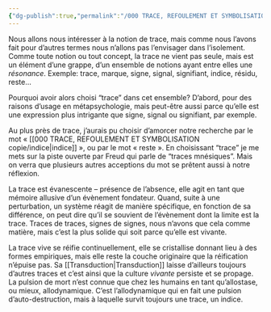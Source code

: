 ```yaml
---
{"dg-publish":true,"permalink":"/000 TRACE, REFOULEMENT ET SYMBOLISATION copie/trace/","created":"2025-08-23T09:14:04.892-04:00","updated":"2025-08-23T09:18:41.563-04:00"}
---
```



Nous allons nous intéresser à la notion de trace, mais comme nous l’avons fait pour d’autres termes nous n’allons pas l’envisager dans l’isolement. Comme toute notion ou tout concept, la trace ne vient pas seule, mais est un élément d’une grappe, d’un ensemble de notions ayant entre elles une *résonance*.  Exemple: trace, marque, signe, signal, signifiant, indice, résidu, reste...

Pourquoi avoir alors choisi “trace” dans cet ensemble? D’abord, pour des raisons d’usage en métapsychologie, mais peut-être aussi parce qu’elle est une expression plus intrigante que signe, signal ou signifiant, par exemple. 

Au plus près de trace, j’aurais pu choisir d’amorcer notre recherche par le mot « [[000 TRACE, REFOULEMENT ET SYMBOLISATION copie/indice\|indice]] », ou par le mot « reste ». En choisissant “trace” je me mets sur la piste ouverte par Freud qui parle de “traces mnésiques”. Mais on verra que plusieurs autres acceptions du mot se prêtent aussi à notre réflexion.


La trace est évanescente – présence de l’absence, elle agit en tant que mémoire allusive d’un évènement fondateur. Quand, suite à une perturbation, un système réagit de manière spécifique, en fonction de sa différence, on peut dire qu’il se souvient de l’évènement dont la limite est la trace. Traces de traces, signes de signes, nous n’avons que cela comme matière, mais c’est la plus solide qui soit parce qu’elle est vivante.

La trace vive se réifie continuellement, elle se cristallise donnant lieu à des formes empiriques, mais elle reste la couche originaire que la réification n’épuise pas. Sa [[Transduction\|Transduction]] laisse d’ailleurs toujours d’autres traces et c’est ainsi que la culture *vivante* persiste et se propage. La pulsion de mort n’est connue que chez les humains en tant qu’allostase, ou mieux,  allodynamique. C’est l’allodynamique qui en fait une pulsion d’auto-destruction, mais à laquelle survit toujours une trace, un indice.

 